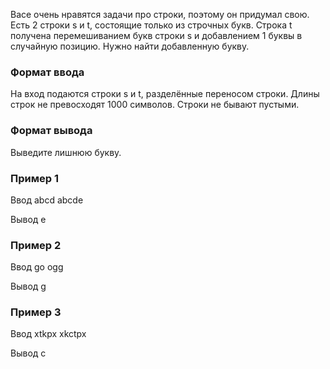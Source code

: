 Васе очень нравятся задачи про строки, поэтому он придумал свою. Есть 2 строки s и t, состоящие только из строчных букв. Строка t получена перемешиванием букв строки s и добавлением 1 буквы в случайную позицию. Нужно найти добавленную букву.

### Формат ввода
На вход подаются строки s и t, разделённые переносом строки. Длины строк не превосходят 1000 символов. Строки не бывают пустыми.

### Формат вывода
Выведите лишнюю букву.

### Пример 1
Ввод
abcd
abcde

Вывод
e

### Пример 2
Ввод
go
ogg

Вывод
g

### Пример 3
Ввод
xtkpx
xkctpx

Вывод
c
